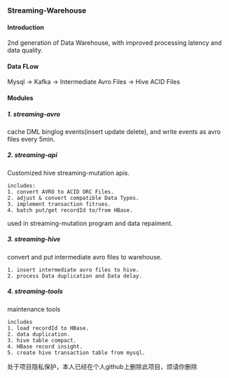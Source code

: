 ### Streaming-Warehouse
#### Introduction
2nd generation of Data Warehouse, with improved processing latency and data quality.
#### Data FLow
Mysql -> Kafka -> Intermediate Avro Files -> Hive ACID Files
#### Modules
##### 1. streaming-avro
cache DML binglog events(insert update delete), and write events as avro files every 5min.
##### 2. streaming-api
Customized hive streaming-mutation apis.
```
includes:
1. convert AVRO to ACID ORC Files.
2. adjust & convert compatible Data Types.
3. implement transaction fitrues.
4. batch put/get recordId to/from HBase.
```
used in streaming-mutation program and data repaiment.
##### 3. streaming-hive
convert and put intermediate avro files to warehouse.
```
1. insert intermediate avro files to hive.
2. process Data duplication and Data delay.
```
##### 4. streaming-tools
maintenance tools
```
includes
1. load recordId to HBase.
2. data duplication.
3. hive table compact.
4. HBase record insight.
5. create hive transaction table from mysql.
```

处于项目隐私保护，本人已经在个人github上删除此项目，烦请你删除
